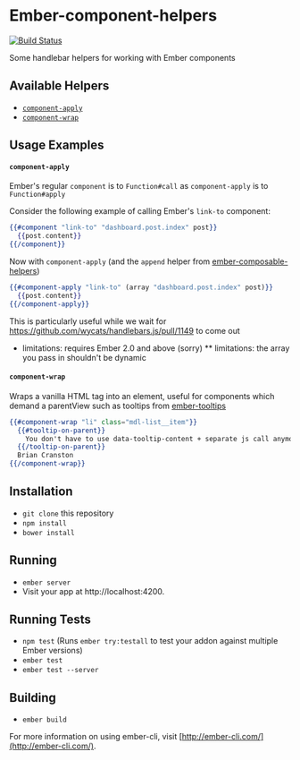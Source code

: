 # Ember-component-helpers
[![Build Status](https://travis-ci.org/foxnewsnetwork/ember-component-helpers.svg?branch=master)](https://travis-ci.org/foxnewsnetwork/ember-component-helpers)

Some handlebar helpers for working with Ember components

## Available Helpers
* [`component-apply`](#component-apply)
* [`component-wrap`](#component-wrap)

## Usage Examples

#### `component-apply`
Ember's regular `component` is to `Function#call` as `component-apply` is to `Function#apply`

Consider the following example of calling Ember's `link-to` component:
```handlebars
{{#component "link-to" "dashboard.post.index" post}}
  {{post.content}}
{{/component}}
```
Now with `component-apply` (and the `append` helper from [ember-composable-helpers](https://www.npmjs.com/package/ember-composable-helpers))
```handlebars
{{#component-apply "link-to" (array "dashboard.post.index" post)}}
  {{post.content}}
{{/component-apply}}
```
This is particularly useful while we wait for https://github.com/wycats/handlebars.js/pull/1149 to come out

* limitations: requires Ember 2.0 and above (sorry)
** limitations: the array you pass in shouldn't be dynamic


#### `component-wrap`
Wraps a vanilla HTML tag into an element, useful for components which demand a parentView such as tooltips from [ember-tooltips](https://www.npmjs.com/package/ember-tooltips)

```handlebars
{{#component-wrap "li" class="mdl-list__item"}}
  {{#tooltip-on-parent}}
    You don't have to use data-tooltip-content + separate js call anymore!
  {{/tooltip-on-parent}}
  Brian Cranston
{{/component-wrap}}
```

## Installation

* `git clone` this repository
* `npm install`
* `bower install`

## Running

* `ember server`
* Visit your app at http://localhost:4200.

## Running Tests

* `npm test` (Runs `ember try:testall` to test your addon against multiple Ember versions)
* `ember test`
* `ember test --server`

## Building

* `ember build`

For more information on using ember-cli, visit [http://ember-cli.com/](http://ember-cli.com/).
